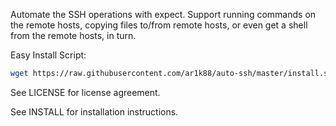 Automate the SSH operations with expect. Support running commands on the remote hosts,
copying files to/from remote hosts, or even get a shell from the remote hosts, in turn.

Easy Install Script:
```sh
wget https://raw.githubusercontent.com/ar1k88/auto-ssh/master/install.sh | sudo bash
```

See LICENSE for license agreement.

See INSTALL for installation instructions.
